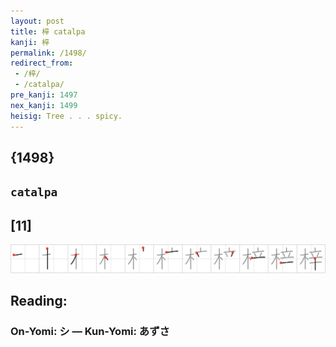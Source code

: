 ```yaml
---
layout: post
title: 梓 catalpa
kanji: 梓
permalink: /1498/
redirect_from:
 - /梓/
 - /catalpa/
pre_kanji: 1497
nex_kanji: 1499
heisig: Tree . . . spicy.
---
```


## {1498}

## `catalpa`

## [11]

<div class="stroke"><img src="../images/E6A293.png" /></div>

## Reading:

### On-Yomi: シ &mdash; Kun-Yomi: あずさ
